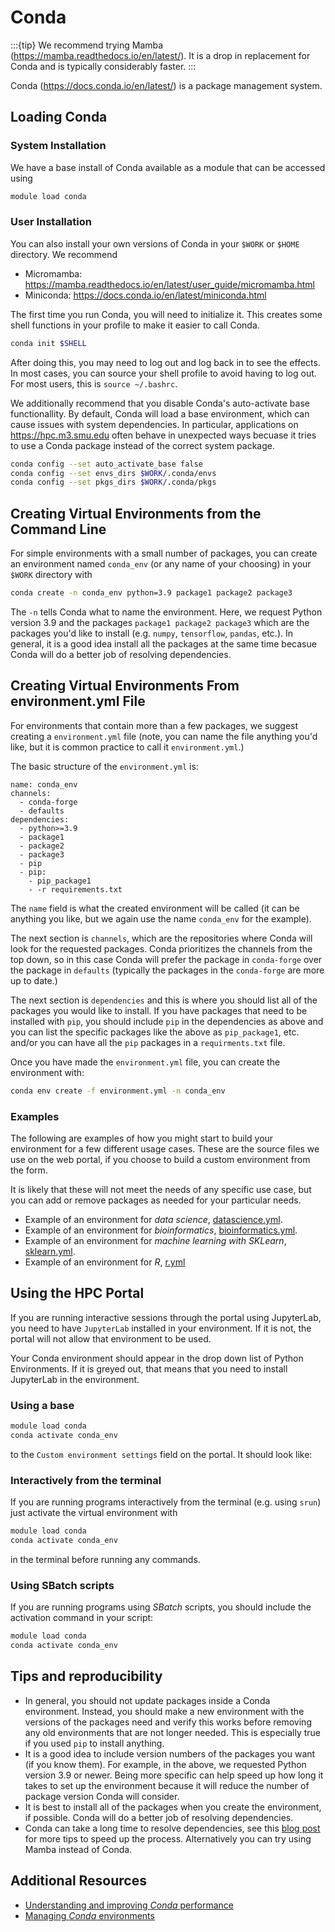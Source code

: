 # Conda

:::{tip}
We recommend trying Mamba (<https://mamba.readthedocs.io/en/latest/>).
It is a drop in replacement for Conda and is typically considerably faster.
:::

Conda (<https://docs.conda.io/en/latest/>) is a package management system.

## Loading Conda

### System Installation

We have a base install of Conda available as a module that can be accessed using

```bash
module load conda
```

### User Installation

You can also install your own versions of Conda in your `$WORK` or `$HOME` directory.
We recommend 

- Micromamba: <https://mamba.readthedocs.io/en/latest/user_guide/micromamba.html>
- Miniconda: <https://docs.conda.io/en/latest/miniconda.html>

The first time you run Conda, you will need to initialize it.
This creates some shell functions in your profile to make it easier to call Conda.

```bash
conda init $SHELL
```

After doing this, you may need to log out and log back in to see the effects.
In most cases, you can source your shell profile to avoid having to log out.
For most users, this is `source ~/.bashrc`.

We additionally recommend that you disable Conda's auto-activate base
functionallity. By default, Conda will load a base environment, which can cause
issues with system dependencies. In particular, applications on
<https://hpc.m3.smu.edu> often behave in unexpected ways becuase it tries to
use a Conda package instead of the correct system package.

```bash
conda config --set auto_activate_base false
conda config --set envs_dirs $WORK/.conda/envs
conda config --set pkgs_dirs $WORK/.conda/pkgs
```

## Creating Virtual Environments from the Command Line

For simple environments with a small number of packages, you can create an
environment named `conda_env` (or any name of your choosing) in your `$WORK`
directory with

```bash
conda create -n conda_env python=3.9 package1 package2 package3
```

The `-n` tells Conda what to name the environment. Here, we request Python
version 3.9 and the packages `package1 package2 package3` which are the
packages you'd like to install (e.g. `numpy`, `tensorflow`, `pandas`, etc.). In
general, it is a good idea install all the packages at the same time becasue
Conda will do a better job of resolving dependencies.

## Creating Virtual Environments From environment.yml File

For environments that contain more than a few packages, we suggest creating a
`environment.yml` file (note, you can name the file anything you'd like, but it
is common practice to call it `environment.yml`.)

The basic structure of the `environment.yml` is:

```text
name: conda_env
channels:
  - conda-forge
  - defaults
dependencies:
  - python>=3.9
  - package1
  - package2
  - package3
  - pip
  - pip:
    - pip_package1
    - -r requirements.txt
```

The `name` field is what the created environment will be called (it can be
anything you like, but we again use the name `conda_env` for the example).

The next section is `channels`, which are the repositories where Conda will
look for the requested packages. Conda prioritizes the channels from the top
down, so in this case Conda will prefer the package in `conda-forge` over the
package in `defaults` (typically the packages in the `conda-forge` are more up
to date.)

The next section is `dependencies` and this is where you should list all of the
packages you would like to install. If you have packages that need to be
installed with `pip`, you should include `pip` in the dependencies as above and
you can list the specific packages like the above as `pip_package1`, etc.
and/or you can have all the `pip` packages in a `requirments.txt` file.

Once you have made the `environment.yml` file, you can create the environment
with:

```bash
conda env create -f environment.yml -n conda_env
```

### Examples

The following are examples of how you might start to build your environment
for a few different usage cases. These are the source files we use on 
the web portal, if you choose to build a custom environment from the form.

It is likely that these will not meet the needs of any specific use case,
but you can add or remove packages as needed for your particular needs.

- Example of an environment for *data science*, [datascience.yml](datascience.yml).
- Example of an environment for *bioinformatics*, [bioinformatics.yml](bioinformatics.yml).
- Example of an environment for *machine learning with SKLearn*, [sklearn.yml](sklearn.yml).
- Example of an environment for *R*, [r.yml](r.yml)

## Using the HPC Portal

If you are running interactive sessions through the portal using JupyterLab,
you need to have `JupyterLab` installed in your environment. If it is not, the
portal will not allow that environment to be used.

Your Conda environment should appear in the drop down list of Python
Environments. If it is greyed out, that means that you need to install
JupyterLab in the environment.

### Using a base

```bash
module load conda
conda activate conda_env
```

to the ```Custom environment settings``` field on the portal. It should look
like:

### Interactively from the terminal

If you are running programs interactively from the terminal (e.g. using
```srun```) just activate the virtual environment with

```bash
module load conda
conda activate conda_env
```

in the terminal before running any commands.

### Using SBatch scripts

If you are running programs using _SBatch_ scripts, you should include the
activation command in your script:

```bash
module load conda
conda activate conda_env
```

## Tips and reproducibility

- In general, you should not update packages inside a Conda environment.
  Instead, you should make a new environment with the versions of the packages
  need and verify this works before removing any old environments that are not
  longer needed. This is especially true if you used `pip` to install anything.
- It is a good idea to include version numbers of the packages you want (if you
  know them). For example, in the above, we requested Python version 3.9 or
  newer. Being more specific can help speed up how long it takes to set up the
  environment because it will reduce the number of package version Conda will
  consider.
- It is best to install all of the packages when you create the environment, if
  possible. Conda will do a better job of resolving dependencies.
- Conda can take a long time to resolve dependencies, see this [blog
  post](https://www.anaconda.com/blog/understanding-and-improving-condas-performance)
  for more tips to speed up the process. Alternatively you can try using Mamba
  instead of Conda.

## Additional Resources

- [Understanding and improving _Conda_ performance](https://www.anaconda.com/blog/understanding-and-improving-condas-performance)
- [Managing _Conda_ environments](https://docs.conda.io/projects/conda/en/latest/user-guide/tasks/manage-environments.html)

